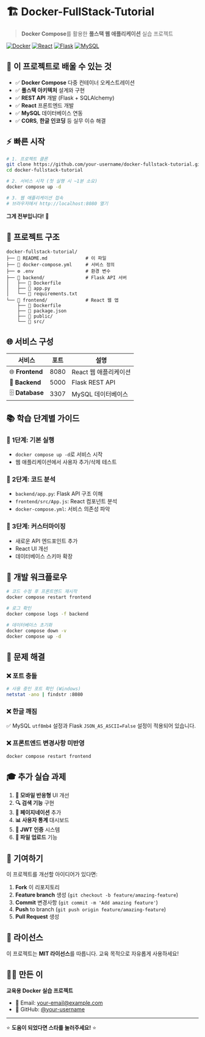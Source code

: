 # 🏗️ Docker-FullStack-Tutorial

> **Docker Compose**를 활용한 **풀스택 웹 애플리케이션** 실습 프로젝트

[![Docker](https://img.shields.io/badge/Docker-2496ED?style=flat&logo=docker&logoColor=white)](https://www.docker.com/)
[![React](https://img.shields.io/badge/React-61DAFB?style=flat&logo=react&logoColor=black)](https://reactjs.org/)
[![Flask](https://img.shields.io/badge/Flask-000000?style=flat&logo=flask&logoColor=white)](https://flask.palletsprojects.com/)
[![MySQL](https://img.shields.io/badge/MySQL-4479A1?style=flat&logo=mysql&logoColor=white)](https://www.mysql.com/)

## 🎯 **이 프로젝트로 배울 수 있는 것**

- ✅ **Docker Compose** 다중 컨테이너 오케스트레이션
- ✅ **풀스택 아키텍처** 설계와 구현
- ✅ **REST API** 개발 (Flask + SQLAlchemy)
- ✅ **React** 프론트엔드 개발
- ✅ **MySQL** 데이터베이스 연동
- ✅ **CORS**, **한글 인코딩** 등 실무 이슈 해결

## ⚡ **빠른 시작**

```bash
# 1. 프로젝트 클론
git clone https://github.com/your-username/docker-fullstack-tutorial.git
cd docker-fullstack-tutorial

# 2. 서비스 시작 (첫 실행 시 ~1분 소요)
docker compose up -d

# 3. 웹 애플리케이션 접속
# 브라우저에서 http://localhost:8080 열기
```

**그게 전부입니다!** 🎉

## 📁 **프로젝트 구조**

```
docker-fullstack-tutorial/
├── 📄 README.md              # 이 파일
├── 🐳 docker-compose.yml     # 서비스 정의
├── ⚙️ .env                   # 환경 변수
├── 📁 backend/               # Flask API 서버
│   ├── 🐳 Dockerfile
│   ├── 🐍 app.py
│   └── 📄 requirements.txt
└── 📁 frontend/              # React 웹 앱
    ├── 🐳 Dockerfile
    ├── 📄 package.json
    ├── 📁 public/
    └── 📁 src/
```

## 🌐 **서비스 구성**

| 서비스 | 포트 | 설명 |
|--------|------|------|
| 🌐 **Frontend** | 8080 | React 웹 애플리케이션 |
| 🔧 **Backend** | 5000 | Flask REST API |
| 🗄️ **Database** | 3307 | MySQL 데이터베이스 |

## 📚 **학습 단계별 가이드**

### 🥇 **1단계: 기본 실행**
- `docker compose up -d`로 서비스 시작
- 웹 애플리케이션에서 사용자 추가/삭제 테스트

### 🥈 **2단계: 코드 분석**
- `backend/app.py`: Flask API 구조 이해
- `frontend/src/App.js`: React 컴포넌트 분석
- `docker-compose.yml`: 서비스 의존성 파악

### 🥉 **3단계: 커스터마이징**
- 새로운 API 엔드포인트 추가
- React UI 개선
- 데이터베이스 스키마 확장

## 🔧 **개발 워크플로우**

```bash
# 코드 수정 후 프론트엔드 재시작
docker compose restart frontend

# 로그 확인
docker compose logs -f backend

# 데이터베이스 초기화
docker compose down -v
docker compose up -d
```

## 🐛 **문제 해결**

### ❌ **포트 충돌**
```bash
# 사용 중인 포트 확인 (Windows)
netstat -ano | findstr :8080
```

### ❌ **한글 깨짐**
✅ MySQL `utf8mb4` 설정과 Flask `JSON_AS_ASCII=False` 설정이 적용되어 있습니다.

### ❌ **프론트엔드 변경사항 미반영**
```bash
docker compose restart frontend
```

## 🎓 **추가 실습 과제**

1. **📱 모바일 반응형** UI 개선
2. **🔍 검색 기능** 구현  
3. **📄 페이지네이션** 추가
4. **📊 사용자 통계** 대시보드
5. **🔐 JWT 인증** 시스템
6. **📁 파일 업로드** 기능

## 🤝 **기여하기**

이 프로젝트를 개선할 아이디어가 있다면:

1. **Fork** 이 리포지토리
2. **Feature branch** 생성 (`git checkout -b feature/amazing-feature`)
3. **Commit** 변경사항 (`git commit -m 'Add amazing feature'`)
4. **Push** to branch (`git push origin feature/amazing-feature`)
5. **Pull Request** 생성

## 📄 **라이선스**

이 프로젝트는 **MIT 라이선스**를 따릅니다. 교육 목적으로 자유롭게 사용하세요!

## 👨‍🏫 **만든 이**

**교육용 Docker 실습 프로젝트**
- 📧 Email: your-email@example.com
- 🐙 GitHub: [@your-username](https://github.com/your-username)

---

⭐ **도움이 되었다면 스타를 눌러주세요!** ⭐